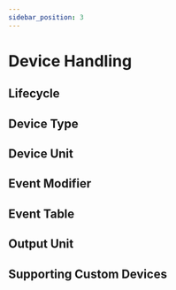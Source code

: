 ```yaml
---
sidebar_position: 3
---
```


# Device Handling

## Lifecycle

## Device Type

## Device Unit

## Event Modifier

## Event Table

## Output Unit

## Supporting Custom Devices